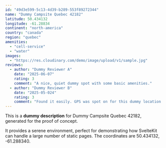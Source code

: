 ```yaml
---
id: "49d3e599-5c13-4d39-b289-553f89272344"
name: "Dummy Campsite Quebec 42182"
latitude: 50.434132
longitude: -61.28834
continent: "north-america"
country: "canada"
region: "quebec"
amenities:
  - "cell-service"
  - "water"
images:
  - "https://res.cloudinary.com/demo/image/upload/v1/sample.jpg"
reviews:
  - author: "Dummy Reviewer A"
    date: "2025-06-07"
    rating: 3
    comment: "A nice, quiet dummy spot with some basic amenities."
  - author: "Dummy Reviewer B"
    date: "2025-05-024"
    rating: 3
    comment: "Found it easily. GPS was spot on for this dummy location."
---
```


This is a **dummy description** for Dummy Campsite Quebec 42182, generated for the proof of concept.

It provides a serene environment, perfect for demonstrating how SvelteKit can handle a large number of static pages. The coordinates are 50.434132, -61.288340.
